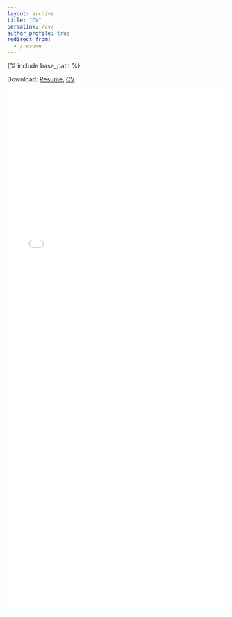 ```yaml
---
layout: archive
title: "CV"
permalink: /cv/
author_profile: true
redirect_from:
  - /resume
---
```


{% include base_path %}

Download: [Resume](/files/resume_matteoiudice_7.pdf), [CV](/files/cv_matteoiudice_7.pdf).

<iframe src="/files/cv_matteoiudice_7.pdf" width="100%" height="1200" frameborder="no" border="0" marginwidth="0" marginheight="0"></iframe>

